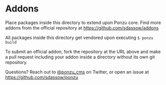 # Addons

Place packages inside this directory to extend upon Ponzu core. Find more addons
from the official repository at https://github.com/sdassow/addons

All packages inside this directory get vendored upon executing `$ ponzu build`

To submit an official addon, fork the repository at the URL above and make a 
pull request including your addon inside a directory without its own git 
repository.

Questions? Reach out to [@ponzu_cms](https://twitter.com/ponzu_cms) on Twitter, 
or open an issue at https://github.com/sdassow/ponzu